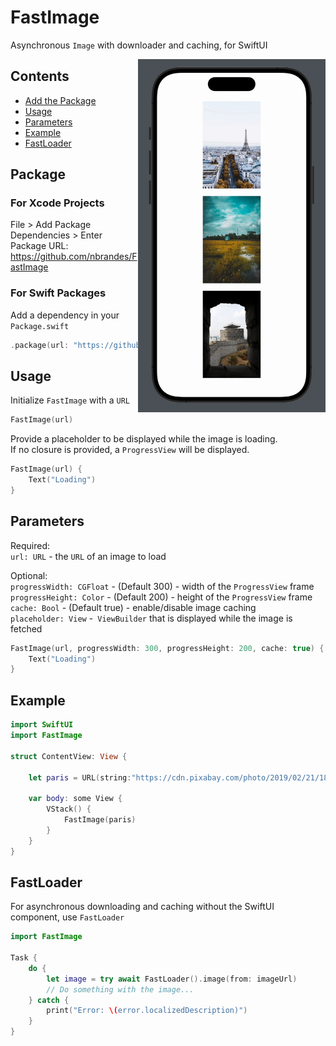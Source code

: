 # FastImage

Asynchronous `Image` with downloader and caching, for SwiftUI

<img src=https://raw.githubusercontent.com/nbrandes/FastImage/main/Docs/Media/fastimage.gif width=300 align="right" />

## Contents

- [Add the Package](#package)
- [Usage](#usage)
- [Parameters](#parameters)
- [Example](#example)
- [FastLoader](#fastloader)

## Package

### For Xcode Projects

File > Add Package Dependencies > Enter Package URL: https://github.com/nbrandes/FastImage

### For Swift Packages

Add a dependency in your `Package.swift`

```swift
.package(url: "https://github.com/nbrandes/FastImage.git"),
```

## Usage

Initialize `FastImage` with a `URL`
```swift
FastImage(url)
```

Provide a placeholder to be displayed while the image is loading. \
If no closure is provided, a `ProgressView` will be displayed.
```swift
FastImage(url) {
    Text("Loading")
}
```

## Parameters

Required: \
`url: URL` - the `URL` of an image to load

Optional: \
`progressWidth: CGFloat` - (Default 300) - width of the `ProgressView` frame \
`progressHeight: Color` - (Default 200) - height of the `ProgressView` frame \
`cache: Bool` - (Default true) - enable/disable image caching \
`placeholder: View` -` ViewBuilder` that is displayed while the image is fetched 

```swift
FastImage(url, progressWidth: 300, progressHeight: 200, cache: true) {
    Text("Loading")
}
```

## Example

```swift
import SwiftUI
import FastImage

struct ContentView: View {

    let paris = URL(string:"https://cdn.pixabay.com/photo/2019/02/21/18/52/paris-4011964_1280.jpg")!
    
    var body: some View {
        VStack() {
            FastImage(paris)
        }
    }
}
```

## FastLoader

For asynchronous downloading and caching without the SwiftUI component, use `FastLoader`

```swift
import FastImage

Task {
    do {
        let image = try await FastLoader().image(from: imageUrl)
        // Do something with the image...
    } catch {
        print("Error: \(error.localizedDescription)")
    }
}
```
